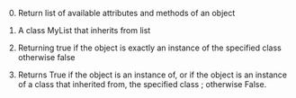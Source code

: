 

 0. Return list of available attributes and methods of an object

 1. A class MyList that inherits from list

 2. Returning true if the object is exactly an instance of the specified class otherwise false

 3. Returns True if the object is an instance of, or if the object is an instance of a class that inherited from, the specified class ; otherwise False. 